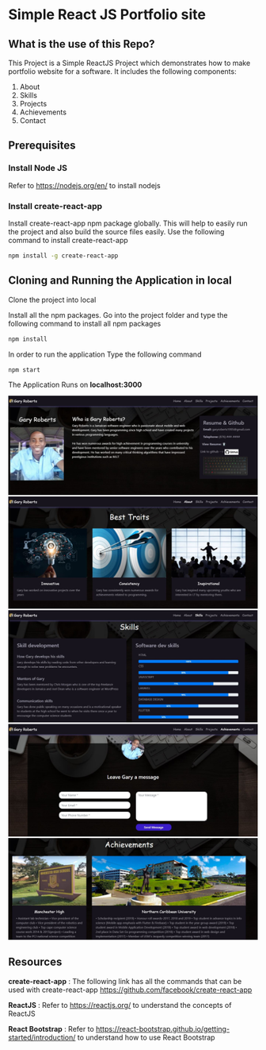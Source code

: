 # Simple React JS Portfolio site

## What is the use of this Repo?

This Project is a Simple ReactJS Project which demonstrates how to make portfolio website for a software. 
It includes the following components:
1. About
2. Skills
3. Projects
4. Achievements
5. Contact

## Prerequisites

### Install Node JS
Refer to https://nodejs.org/en/ to install nodejs

### Install create-react-app
Install create-react-app npm package globally. This will help to easily run the project and also build the source files easily. Use the following command to install create-react-app

```bash
npm install -g create-react-app
```

## Cloning and Running the Application in local

Clone the project into local

Install all the npm packages. Go into the project folder and type the following command to install all npm packages

```bash
npm install
```

In order to run the application Type the following command

```bash
npm start
```

The Application Runs on **localhost:3000**

![GitHub Logo](/public/images/screenshot1.JPG)
![GitHub Logo](/public/images/screenshot2.JPG)
![GitHub Logo](/public/images/screenshot3.JPG)
![GitHub Logo](/public/images/screenshot4.JPG)
![GitHub Logo](/public/images/screenshot5.JPG)

## Resources

**create-react-app** : The following link has all the commands that can be used with create-react-app
https://github.com/facebook/create-react-app

**ReactJS** : Refer to https://reactjs.org/ to understand the concepts of ReactJS

**React Bootstrap** : Refer to https://react-bootstrap.github.io/getting-started/introduction/ to understand how to use React Bootstrap
